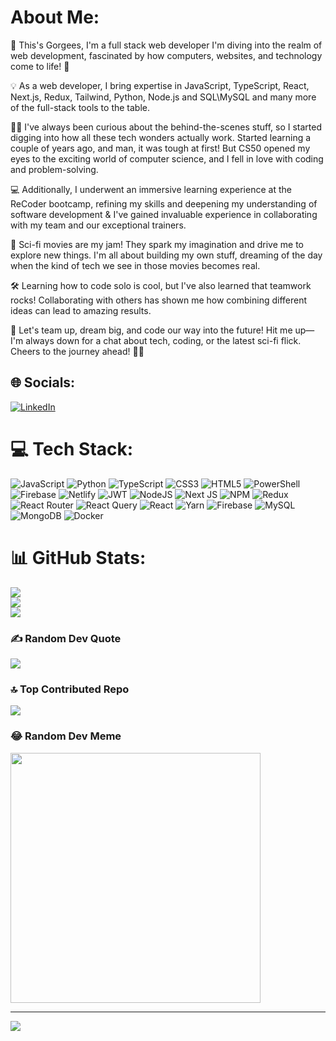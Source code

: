 # About Me:
👋 This's Gorgees, I'm a full stack web developer I'm diving into the realm of web development, fascinated by how computers, websites, and technology come to life! 🚀

💡 As a web developer, I bring expertise in JavaScript, TypeScript, React, Next.js, Redux, Tailwind, Python, Node.js and SQL\MySQL and many more of the full-stack tools to the table.

🕵️‍♂️ I've always been curious about the behind-the-scenes stuff, so I started digging into how all these tech wonders actually work. Started learning a couple of years ago, and man, it was tough at first! But CS50 opened my eyes to the exciting world of computer science, and I fell in love with coding and problem-solving.

 💻 Additionally, I underwent an immersive learning experience at the ReCoder bootcamp, refining my skills and deepening my understanding of software development & I've gained invaluable experience in collaborating with my team and our exceptional trainers. 

🌟 Sci-fi movies are my jam! They spark my imagination and drive me to explore new things. I'm all about building my own stuff, dreaming of the day when the kind of tech we see in those movies becomes real.

🛠️ Learning how to code solo is cool, but I've also learned that teamwork rocks! Collaborating with others has shown me how combining different ideas can lead to amazing results.

🚀 Let's team up, dream big, and code our way into the future! Hit me up—I'm always down for a chat about tech, coding, or the latest sci-fi flick. Cheers to the journey ahead! 🌌✨

## 🌐 Socials:
[![LinkedIn](https://img.shields.io/badge/LinkedIn-%230077B5.svg?logo=linkedin&logoColor=white)](https://linkedin.com/in/https://www.linkedin.com/in/gorgees/) 

# 💻 Tech Stack:
![JavaScript](https://img.shields.io/badge/javascript-%23323330.svg?style=for-the-badge&logo=javascript&logoColor=%23F7DF1E) ![Python](https://img.shields.io/badge/python-3670A0?style=for-the-badge&logo=python&logoColor=ffdd54) ![TypeScript](https://img.shields.io/badge/typescript-%23007ACC.svg?style=for-the-badge&logo=typescript&logoColor=white) ![CSS3](https://img.shields.io/badge/css3-%231572B6.svg?style=for-the-badge&logo=css3&logoColor=white) ![HTML5](https://img.shields.io/badge/html5-%23E34F26.svg?style=for-the-badge&logo=html5&logoColor=white) ![PowerShell](https://img.shields.io/badge/PowerShell-%235391FE.svg?style=for-the-badge&logo=powershell&logoColor=white) ![Firebase](https://img.shields.io/badge/firebase-%23039BE5.svg?style=for-the-badge&logo=firebase) ![Netlify](https://img.shields.io/badge/netlify-%23000000.svg?style=for-the-badge&logo=netlify&logoColor=#00C7B7) ![JWT](https://img.shields.io/badge/JWT-black?style=for-the-badge&logo=JSON%20web%20tokens) ![NodeJS](https://img.shields.io/badge/node.js-6DA55F?style=for-the-badge&logo=node.js&logoColor=white) ![Next JS](https://img.shields.io/badge/Next-black?style=for-the-badge&logo=next.js&logoColor=white) ![NPM](https://img.shields.io/badge/NPM-%23CB3837.svg?style=for-the-badge&logo=npm&logoColor=white) ![Redux](https://img.shields.io/badge/redux-%23593d88.svg?style=for-the-badge&logo=redux&logoColor=white) ![React Router](https://img.shields.io/badge/React_Router-CA4245?style=for-the-badge&logo=react-router&logoColor=white) ![React Query](https://img.shields.io/badge/-React%20Query-FF4154?style=for-the-badge&logo=react%20query&logoColor=white) ![React](https://img.shields.io/badge/react-%2320232a.svg?style=for-the-badge&logo=react&logoColor=%2361DAFB) ![Yarn](https://img.shields.io/badge/yarn-%232C8EBB.svg?style=for-the-badge&logo=yarn&logoColor=white) ![Firebase](https://img.shields.io/badge/Firebase-039BE5?style=for-the-badge&logo=Firebase&logoColor=white) ![MySQL](https://img.shields.io/badge/mysql-%2300000f.svg?style=for-the-badge&logo=mysql&logoColor=white) ![MongoDB](https://img.shields.io/badge/MongoDB-%234ea94b.svg?style=for-the-badge&logo=mongodb&logoColor=white) ![Docker](https://img.shields.io/badge/docker-%230db7ed.svg?style=for-the-badge&logo=docker&logoColor=white)
# 📊 GitHub Stats:
![](https://github-readme-stats.vercel.app/api?username=gorgees04&theme=dark&hide_border=false&include_all_commits=true&count_private=true)<br/>
![](https://github-readme-streak-stats.herokuapp.com/?user=gorgees04&theme=dark&hide_border=false)<br/>
![](https://github-readme-stats.vercel.app/api/top-langs/?username=gorgees04&theme=dark&hide_border=false&include_all_commits=true&count_private=true&layout=compact)

### ✍️ Random Dev Quote
![](https://quotes-github-readme.vercel.app/api?type=horizontal&theme=radical)

### 🔝 Top Contributed Repo
![](https://github-contributor-stats.vercel.app/api?username=gorgees04&limit=5&theme=dark&combine_all_yearly_contributions=true)

### 😂 Random Dev Meme
<img src='https://randommeme-five.vercel.app/' style="height: 400px;"/>

---
[![](https://visitcount.itsvg.in/api?id=gorgees04&icon=0&color=0)](https://visitcount.itsvg.in)














